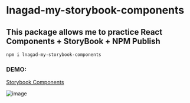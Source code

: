 # lnagad-my-storybook-components

## This package allows me to practice React Components + StoryBook + NPM Publish

```
npm i lnagad-my-storybook-components
```
### DEMO:
[Storybook Components](https://lnagad.github.io/sb-components/?path=/docs/ui-labels-mylabel--docs)

![image](https://github.com/LNagad/sb-components/assets/74669208/287a02dc-39ea-4111-b11f-391279c78601)

